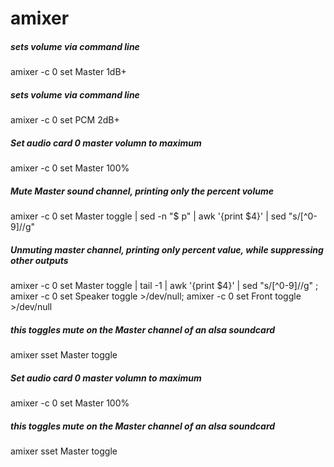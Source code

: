 # amixer

##### sets volume via command line

   amixer  -c 0 set Master 1dB+

##### sets volume via command line

   amixer  -c 0 set PCM 2dB+

##### Set audio card 0 master volumn to maximum

   amixer  -c 0 set Master 100%

##### Mute Master sound channel, printing only the percent volume

   amixer  -c 0 set Master toggle | sed -n "$ p" | awk '{print $4}' | sed "s/[^0-9]//g"

##### Unmuting master channel, printing only percent value, while suppressing other outputs

   amixer  -c 0 set Master toggle | tail -1 | awk '{print $4}' | sed "s/[^0-9]//g" ; amixer -c 0 set Speaker toggle >/dev/null; amixer -c 0 set Front toggle >/dev/null

##### this toggles mute on the Master channel of an alsa soundcard

   amixer  sset Master toggle

##### Set audio card 0 master volumn to maximum

   amixer  -c 0 set Master 100%

##### this toggles mute on the Master channel of an alsa soundcard

   amixer  sset Master toggle
